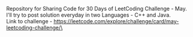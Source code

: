 Repository for Sharing Code for 30 Days of LeetCoding Challenge - May.\
I'll try to post solution everyday in two Languages - C++ and Java.\
Link to challenge - https://leetcode.com/explore/challenge/card/may-leetcoding-challenge/\